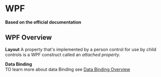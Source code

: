 # WPF
__Based on the official documentation__   

## WPF Overview
__Layout__
A property that's implemented by a person control for use by child controls is a WPF construct called an _attached property_.

__Data Binding__  
TO learn more about data Binding see [Data Binding Overview](https://docs.microsoft.com/en-us/dotnet/desktop-wpf/data/data-binding-overview)
